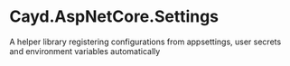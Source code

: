 # Cayd.AspNetCore.Settings
A helper library registering configurations from appsettings, user secrets and environment variables automatically
